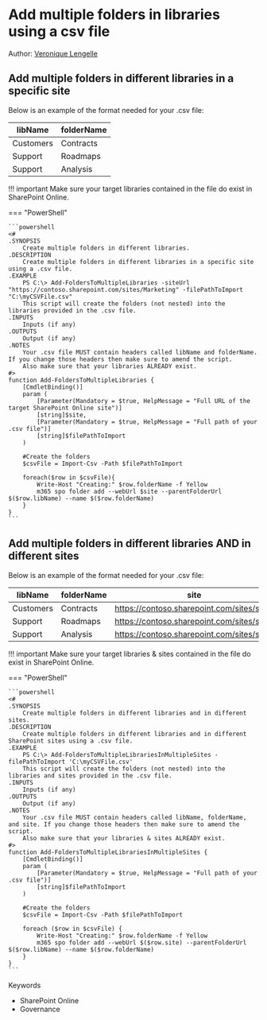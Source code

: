 # Add multiple folders in libraries using a csv file

Author: [Veronique Lengelle](https://twitter.com/veronicageek)

## Add multiple folders in different libraries in a specific site

Below is an example of the format needed for your .csv file:

| libName | folderName |
| --------| ---------- |
| Customers | Contracts |
| Support | Roadmaps |
| Support | Analysis |

!!! important
    Make sure your target libraries contained in the file do exist in SharePoint Online.

=== "PowerShell"

    ```powershell
    <#
    .SYNOPSIS
        Create multiple folders in different libraries.
    .DESCRIPTION
        Create multiple folders in different libraries in a specific site using a .csv file.
    .EXAMPLE
        PS C:\> Add-FoldersToMultipleLibraries -siteUrl "https://contoso.sharepoint.com/sites/Marketing" -filePathToImport "C:\myCSVFile.csv"
        This script will create the folders (not nested) into the libraries provided in the .csv file.
    .INPUTS
        Inputs (if any)
    .OUTPUTS
        Output (if any)
    .NOTES
        Your .csv file MUST contain headers called libName and folderName. If you change those headers then make sure to amend the script.
        Also make sure that your libraries ALREADY exist.
    #>
    function Add-FoldersToMultipleLibraries {
        [CmdletBinding()]
        param (
            [Parameter(Mandatory = $true, HelpMessage = "Full URL of the target SharePoint Online site")]
            [string]$site,
            [Parameter(Mandatory = $true, HelpMessage = "Full path of your .csv file")]
            [string]$filePathToImport
        )
        
        #Create the folders
        $csvFile = Import-Csv -Path $filePathToImport
        
        foreach($row in $csvFile){
            Write-Host "Creating:" $row.folderName -f Yellow
            m365 spo folder add --webUrl $site --parentFolderUrl $($row.libName) --name $($row.folderName)
        }
    }
    ```

## Add multiple folders in different libraries AND in different sites

Below is an example of the format needed for your .csv file:

| libName | folderName | site |
| --------| ---------- | ---- |
| Customers | Contracts | https://contoso.sharepoint.com/sites/site1 |
| Support | Roadmaps |  https://contoso.sharepoint.com/sites/site2 |
| Support | Analysis | https://contoso.sharepoint.com/sites/site2 |

!!! important
    Make sure your target libraries & sites contained in the file do exist in SharePoint Online.

=== "PowerShell"

    ```powershell
    <#
    .SYNOPSIS
        Create multiple folders in different libraries and in different sites.
    .DESCRIPTION
        Create multiple folders in different libraries and in different SharePoint sites using a .csv file.
    .EXAMPLE
        PS C:\> Add-FoldersToMultipleLibrariesInMultipleSites -filePathToImport 'C:\myCSVFile.csv'
        This script will create the folders (not nested) into the libraries and sites provided in the .csv file.
    .INPUTS
        Inputs (if any)
    .OUTPUTS
        Output (if any)
    .NOTES
        Your .csv file MUST contain headers called libName, folderName, and site. If you change those headers then make sure to amend the script.
        Also make sure that your libraries & sites ALREADY exist.
    #>
    function Add-FoldersToMultipleLibrariesInMultipleSites {
        [CmdletBinding()]
        param (
            [Parameter(Mandatory = $true, HelpMessage = "Full path of your .csv file")]
            [string]$filePathToImport
        )
        
        #Create the folders
        $csvFile = Import-Csv -Path $filePathToImport
        
        foreach ($row in $csvFile) {
            Write-Host "Creating:" $row.folderName -f Yellow
            m365 spo folder add --webUrl $($row.site) --parentFolderUrl $($row.libName) --name $($row.folderName)
        }
    }
    ```

Keywords

- SharePoint Online
- Governance
